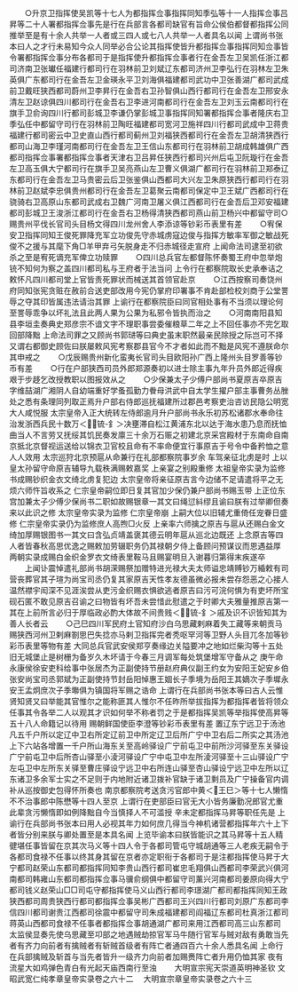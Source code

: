 <!-- { "loadSidebar": true } -->
　　○升京卫指挥使吴凯等十七人为都指挥佥事指挥同知季弘等十一人指挥佥事吕昇等二十人署都指挥佥事先是行在兵部言各都司缺官有旨命公侯伯都督都指挥公同推举至是有十余人共举一人者或三四人或七八人共举一人者具名以闻  上谓尚书张本曰人之才行未易知今众人同举必合公论其指挥使皆升都指挥佥事指挥同知佥事皆令署都指挥佥事分布各都司于是指挥使升都指挥佥事者行在金吾左卫吴凯任浙江都司济南卫张瓛任福建行都司行在羽林前卫刘斌辽东都司济州卫李弘行在羽林左卫朱英俱广东都司行在金吾左卫金瑛永平卫刘海俱福建都司武功中卫张善湖广都司武成前卫戴旺狭西都司蔚州卫李昇行在金吾右卫孙智俱山西行都司行在金吾左卫邢安永清左卫赵谅俱四川都司行在金吾右卫李进河南都司行在金吾左卫刘玉云南都司行在旗手卫俞询四川行都司彭城卫李谦仍掌彭城卫事指挥同知署都指挥佥事者隆庆右卫季弘任中都留守司行在羽林前卫陶旺福建都司宽河卫施祥四川行都司武成中卫蒋贵福建行都司密云中卫史直山西行都司蓟州卫刘福狭西都司行在金吾左卫胡清狭西行都司山海卫李瑾河南都司行在金吾左卫王信山东都司行在羽林前卫胡成韩雄俱广西都司指挥佥事署都指挥佥事者天津右卫吕昇任狭西行都司兴州后屯卫阮璇行在金吾左卫高玉俱大宁都司行在旗手卫吴亮燕山左卫曹义俱湖广都司行在羽林前卫郑泰辽东都司行在金吾左卫马贵密云后卫张鉴俱山西都司大兴左卫朱原狭西行都司行在羽林前卫赵斌李忠俱贵州都司行在金吾左卫葛聚云南都司保定中卫王斌广西都司行在骁骑右卫高原山东都司武成右卫魏广河南卫屠义俱江西都司行在金吾后卫邓安福建都司彭城卫王浚浙江都司行在金吾右卫杨得清狭西都司燕山前卫杨兴中都留守司○赐贵州平伐长官司头目杨文得四川龙州舍人李添谅等钞彩币表里有差
　　○宥保安卫指挥同知王俊死罪降充军立功俊先守赤城虏寇边俊与指挥方敏率军御之敏战死俊不之援与其麾下角□羊甲弃弓矢脱身走不归赤城径走宣府  上闻命法司逮至初欲杀之至是宥死谪充军俾立功赎罪
　　○四川总兵官左都督陈怀奏蜀王府中忽举炮铳不知何为察之盖四川都司私与王府者于法当问  上令行在都察院取长史承奉诘之敕怀凡四川都司堂上官皆责死罪状而械送其首领官赴京
　　○江西按察司奏饶州府同知张宪贪赃在赦前合送吏部改用今宪仍掌府印署事不肯赴部检校刘商于公堂詈辱之夺其印皆属违法请治其罪  上谕行在都察院臣曰同官相处事有不当须以理论何至詈辱乖争以坏礼法且此两人果为公果为私邪令皆执而治之
　　○河南南阳县知县李垣圭奏典史郑彦宗不谙文字不理职事尝委催粮草二年之上不回任事亦不完乞取回部降黜  上命法司罪之又顾尚书郭琎等曰典史虽末职然最亲民除授之际岂可不择又谓右都御史顾佐曰朕屡敕风宪考察郡县官今不才者如此而不黜是风宪不遵朕命尔其申戒之
　　○戊辰赐贵州新化蛮夷长官司头目欧阳孙广西上隆州头目罗善等钞币有差
　　○行在户部狭西司员外郎郑源奏初以进士除主事九年升员外郎近得疾艰于步趍乞改授教职以图报效从之
　　○少保兼太子少傅户部尚书夏原吉卒原吉字维喆湖广湘阴人自幼端重好学蚤孤勤力餋母洪武中自太学生擢户部主事曹务丛脞处之悉有条理同列取正焉升户部右侍郎巡抚福建所过郡邑考察吏治咨访民隐公明宽大人咸悦服  太宗皇帝入正大统转左侍郎逾月升户部尚书永乐初苏松诸郡水奉命往治发浙西兵民十数万＜锍-釒＞决壅滞自松江黄浦东北以达于海水患乃息而抚恤曲当人不言劳又抚绥其饥民奏发廪三十余万石赈之初建北京采宫殿材于东南命自南京抵北京督视运送给以锦衣卫官校且命有不率命便宜行事原吉于号令中备矜恤之意人人效用  太宗巡狩北京预扈从命兼行在礼部都察院事岁余  车驾亲征北虏是时  上以皇太孙留守命原吉辅导九载秩满赐敕嘉奖  上亲宴之别殿重修  太祖皇帝实录为监修书成赐钞织金衣文绮北虏复犯边  太宗皇帝将亲征原吉言今边储不足请遣将平之无烦六师忤旨收系之  仁宗皇帝嗣位即日复其官加少保仍兼户部尚书赐玉带  上正位东宫加兼太子少傅少保尚书二职如故赐银章一其文曰绳愆紏缪且谕曰朕有过举卿但奏来以此识之修  太宗皇帝实录为监修  仁宗皇帝崩  上嗣大位以旧辅尤重倚任宠眷日盛修  仁宗皇帝实录仍为监修庶人高煦□火反  上亲率六师擒之原吉与扈从还赐白金文绮加厚赐银图书一其文曰含弘贞靖盖褒其德云明年扈从巡北边既还  上念原吉等四人者皆春秋高思优逸之赐敕加劳辍职务仍其禄朝夕侍上备顾问预谋议而恩遇益厚  两朝实录成赐白金织金罗衣文绮表里鞍马且赐宴明旦入谢暮归第得末疾遂卒
　　上闻讣震悼遣礼部尚书胡溁赐祭加赠特进光禄大夫太师谥忠靖赙钞万緍敕有司营丧葬官其子瑄为尚宝司丞仍复其家原吉天性孝友德虽微必报未尝存怨恶之心接人温然襟宇闳深不见涯涘尝从吏污金织赐衣惧欲逃者原吉曰污可浣何惧为有吏坏所宝砚石匿不敢见原吉召谕之曰物皆有坏吾未尝惜此慰遣之于时卿大夫雅量推原吉第一其在上前所言必归于厚临政必酌大体故不间贵贱＜锍-釒＞戚及识不识皆知其为善人长者云
　　○己巳四川军民府土官知府沙白乌思藏剌麻着失工藏等来朝贡马  赐狭西河州卫剌麻劄思巴失捻亦马剌卫指挥完者秃呕罕河等卫野人头目兀冬加等钞彩币表里等物有差  大同总兵官武安侯郑亨奏缘边关隘要冲之地如烂柴沟等十五处旧无城堡止是树栅为备岁久木坏请于今春三月调军每处筑堡增军守备从之  庚午命永康侯徐安吏科给事中张居杰为正副使持节册赵府典仪副王约女为安阳王妃安乡伯张安尚宝司丞郭斌为正副使持节封岳阳悼惠王婟长子季境为岳阳王其嫡次子季墀永安王孟炯庶次子季壣俱为镇国将军赐之诰命  上谓行在兵部尚书张本等曰古人云惟贤知贤又曰举能其官惟尔之能称匪其人惟尔不任昨所举拔指挥为都指挥者皆将领众任事其令各举二人以观其才识如何举不称者罚之于是都指挥吴凯等举指挥使高昇等五十八人命籍记以待用  赐朝鲜国使臣李澄等钞彩币表里有差  置辽东宁远卫于汤池凡五千户所以定辽中卫右所定辽前卫中所定辽卫后所广宁中卫右后二所实之其汤池上下六站各增置一千户所山海东关至高岭驿设广宁前屯卫中前所沙河驿至东关驿设广宁前屯卫中后所杏山驿至小淩河驿设广宁中屯卫中左所淩河驿至十三山驿设广宁左屯卫中左所东关驿至曹庄驿设宁远卫中右所连山驿至杏山驿设宁远卫中左所以辽东诸卫多余军士实之不足则于内地附近诸卫拨补官缺于诸卫剩员及广宁操备官内调补从巡按御史包得怀所奏也  南京都察院考送贪污官郎中黄＜王巳＞等十七人懒惰不不治事郎中陈懋等十四人至京  上谓行在吏部臣曰官无大小皆务廉勤况郎官尤重此辈贪污懒惰即如例降黜自今当慎择人不可滥授  辛未定都指挥马昇等职任先是  上谕行在兵部尚书张本曰用人必视其年力如何庶几得当今神机诸营都指挥年六十上下者皆分别来朕与卿处置至是本具名闻  上览毕谕本曰朕皆能识之其马昇等十五人精徤堪任事皆留在京其次马义等十四人令于各都司管屯守城胡通等三人老疾无嗣令于各都司食禄不任事以终其身其留在京者亦定职衔于各都司于是注都指挥使马昇于大宁都司赵荣山东都司都指挥同知李贵山西行都司崔忠毛翔俱山西都司李荣武兴俱河南都司韩雍山东都司都指挥佥事马骥俞纲俱中都留守司薰兴河南都司姜原向得大宁都司钱义赵荣山□□司屯守都指挥使马义山西行都司李璟湖广都司都指挥同知王政狭西都司周贵狭西行都司都指挥佥事吴彬广西都司王兴四川行都司刘原广东都司李信四川都司谢贵江西都司徐震中都留守司朱成福建都司阎福辽东都司杜真浙江都司蒋英山西都司食禄不任事者都指挥佥事胡通湖广都司来用江西都司高三山东都司  太监侯显奏先使乌思藏至卭部之地遇贼劫掠官军马牛随行官军与贼对敌有勇敢当先者有齐力向前者有擒贼者有斩贼首级者有阵亡者通四百六十余人悉具名闻  上命行在兵部擒贼及斩首与当先者皆升一级齐力向前者加赐赉阵亡者升用仍恤其家  夜有流星大如鸡弹色青白有光起天庙西南行至浊
　　大明宣宗宪天崇道英明神圣钦  文昭武宽仁纯孝章皇帝实录卷之六十二
　大明宣宗章皇帝实录卷之六十三
